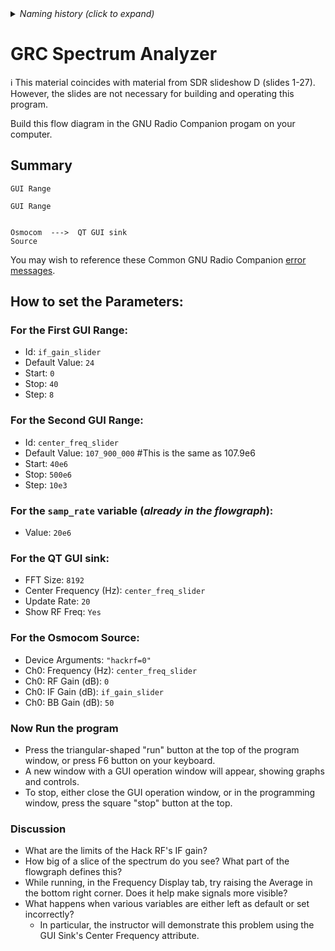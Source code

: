 <details><summary><i>Naming history (click to expand)</i></summary>
<pre>
2022 Aug 08: 120-GNU-Radio-Spectrum-Analyzer.md
2022 Aug 30: 220-GNU-Radio-Spectrum-Analyzer.md
2023 May 22: 040_GRC_Spectrum_Analyzer.md
2023 Aug 18: 020_GRC_Spectrum_Analyzer.md (moved to Chapter 1)
</pre>
</details>

# GRC Spectrum Analyzer

ℹ️ This material coincides with material from SDR slideshow D (slides 1-27).  However, the slides are not necessary for building and operating this program.

Build this flow diagram in the GNU Radio Companion progam on your computer.

## Summary

```
GUI Range

GUI Range


Osmocom  --->  QT GUI sink
Source      
```

You may wish to reference these Common GNU Radio Companion [error messages](https://github.com/python-can-define-radio/sdr-course/blob/main/resources/Common-GNURadio-error-messages.md).

## How to set the Parameters:

### For the First GUI Range:

- Id: `if_gain_slider`
- Default Value: `24`
- Start: `0`
- Stop: `40`
- Step: `8`

### For the Second GUI Range:

- Id: `center_freq_slider`
- Default Value: `107_900_000` #This is the same as 107.9e6
- Start: `40e6`
- Stop: `500e6`
- Step: `10e3`

### For the `samp_rate` variable (_already in the flowgraph_):

- Value: `20e6`

### For the QT GUI sink:

- FFT Size: `8192`
- Center Frequency (Hz): `center_freq_slider`
- Update Rate: `20`
- Show RF Freq: `Yes`

### For the Osmocom Source:

- Device Arguments: `"hackrf=0"`
- Ch0: Frequency (Hz): `center_freq_slider`
- Ch0: RF Gain (dB): `0`
- Ch0: IF Gain (dB): `if_gain_slider`
- Ch0: BB Gain (dB): `50`

### Now Run the program

- Press the triangular-shaped "run" button at the top of the program window, or press F6 button on your keyboard.
- A new window with a GUI operation window will appear, showing graphs and controls.
- To stop, either close the GUI operation window, or in the programming window, press the square "stop" button at the top.

### Discussion

- What are the limits of the Hack RF's IF gain?
- How big of a slice of the spectrum do you see? What part of the flowgraph defines this?
- While running, in the Frequency Display tab, try raising the Average in the bottom right corner. Does it help make signals more visible?
- What happens when various variables are either left as default or set incorrectly?
  - In particular, the instructor will demonstrate this problem using the GUI Sink's Center Frequency attribute.
